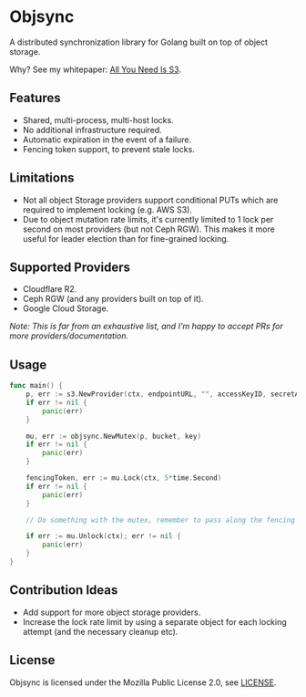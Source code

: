 # Objsync

A distributed synchronization library for Golang built on top of object storage.

Why? See my whitepaper: [All You Need Is S3](https://www.bucket-sailor.com/posts/all-you-need-is-s3/).

## Features

* Shared, multi-process, multi-host locks.
* No additional infrastructure required.
* Automatic expiration in the event of a failure.
* Fencing token support, to prevent stale locks.

## Limitations

* Not all object Storage providers support conditional PUTs which are required to implement locking (e.g. AWS S3).
* Due to object mutation rate limits, it's currently limited to 1 lock per second on most providers (but not Ceph RGW). This makes it more useful for leader election than for fine-grained locking.

## Supported Providers

* Cloudflare R2.
* Ceph RGW (and any providers built on top of it).
* Google Cloud Storage.

*Note: This is far from an exhaustive list, and I'm happy to accept PRs for more providers/documentation.*

## Usage

```go
func main() {
	p, err := s3.NewProvider(ctx, endpointURL, "", accessKeyID, secretAccessKey)
	if err != nil {
		panic(err)
	}

	mu, err := objsync.NewMutex(p, bucket, key)
	if err != nil {
		panic(err)
	}

	fencingToken, err := mu.Lock(ctx, 5*time.Second)
	if err != nil {
		panic(err)
	}

	// Do something with the mutex, remember to pass along the fencing token.

	if err := mu.Unlock(ctx); err != nil {
		panic(err)
	}
}
```

## Contribution Ideas

* Add support for more object storage providers.
* Increase the lock rate limit by using a separate object for each locking attempt (and the necessary cleanup etc).

## License

Objsync is licensed under the Mozilla Public License 2.0, see [LICENSE](LICENSE).
